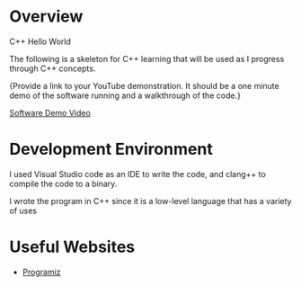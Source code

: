 # Overview

C++ Hello World

The following is a skeleton for C++ learning that will be used as I progress through C++ concepts.

{Provide a link to your YouTube demonstration.  It should be a one minute demo of the software running and a walkthrough of the code.}

[Software Demo Video](http://youtube.link.goes.here)

# Development Environment

I used Visual Studio code as an IDE to write the code, and clang++ to compile the code to a binary.

I wrote the program in C++ since it is a low-level language that has a variety of uses


# Useful Websites

* [Programiz](https://www.programiz.com/cpp-programming/examples/print-sentence)